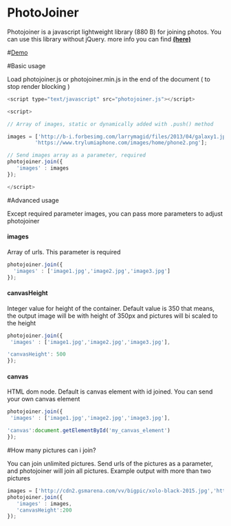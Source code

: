 # PhotoJoiner
Photojoiner is a javascript lightweight library (880 B) for joining photos. You can use this library without jQuery.
more info you can find [**(here)**](http://atanasovski.tumblr.com/post/123801355666/join-photos-with-photojoiner-javascript-library)

#[Demo](https://jsfiddle.net/darkoatanasovski/feLd5u1b/)

#Basic usage

Load photojoiner.js or photojoiner.min.js in the end of the document ( to stop render blocking )
```javascript
<script type="text/javascript" src="photojoiner.js"></script>

<script>

// Array of images, static or dynamically added with .push() method

images = ['http://b-i.forbesimg.com/larrymagid/files/2013/04/galaxy1.jpg',
         'https://www.trylumiaphone.com/images/home/phone2.png'];

// Send images array as a parameter, required
photojoiner.join({
   'images' : images
});

</script>
```
#Advanced usage

Except required parameter images, you can pass more parameters to adjust photojoiner

#### images

Array of urls. This parameter is required
```javascript
photojoiner.join({
  'images' : ['image1.jpg','image2.jpg','image3.jpg']
}); 
```
#### canvasHeight

Integer value for height of the container. Default value is 350 that means, the output image will be with height of 350px and pictures will bi scaled to the height
```javascript
photojoiner.join({
 'images' : ['image1.jpg','image2.jpg','image3.jpg'],

'canvasHeight': 500
}); 
```
#### canvas

HTML dom node. Default is canvas element with id joined. You can send your own canvas element
```javascript
photojoiner.join({
 'images' : ['image1.jpg','image2.jpg','image3.jpg'],

'canvas':document.getElementById('my_canvas_element')
}); 
```
#How many pictures can i join?

You can join unlimited pictures. Send urls of the pictures as a parameter, and photojoiner will join all pictures.
Example output with more than two pictures
```javascript
images = ['http://cdn2.gsmarena.com/vv/bigpic/xolo-black-2015.jpg','http://cdn2.gsmarena.com/vv/bigpic/xiaomi-mi4i.jpg','http://cdn2.gsmarena.com/vv/bigpic/samsung-galaxy-grand-prime-sm-g530h.jpg','http://cdn2.gsmarena.com/vv/bigpic/apple-iphone-5c-new1.jpg','http://cdn2.gsmarena.com/vv/bigpic/apple-iphone-6-3.jpg'];
photojoiner.join({
   'images' : images,
   'canvasHeight':200
});
```
